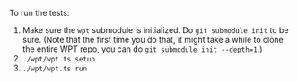 To run the tests:

1. Make sure the `wpt` submodule is initialized. Do `git submodule init` to
   be sure. (Note that the first time you do that, it might take a while to
   clone the entire WPT repo, you can do `git submodule init --depth=1`.)
2. `./wpt/wpt.ts setup`
3. `./wpt/wpt.ts run`
